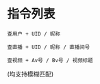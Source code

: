 # 指令列表

~~~
查用户 + UID / 昵称 
~~~ 

~~~
查直播 + UID / 昵称 / 直播间号
~~~ 

~~~
查视频 + Av号 / Bv号 / 视频标题
~~~ 

(均支持模糊匹配)